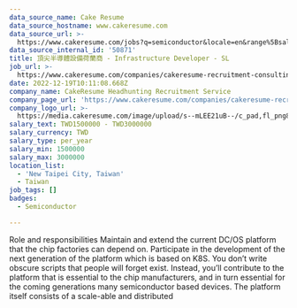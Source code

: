 ```yaml
---
data_source_name: Cake Resume
data_source_hostname: www.cakeresume.com
data_source_url: >-
  https://www.cakeresume.com/jobs?q=semiconductor&locale=en&range%5Bsalary_range%5D%5Bmin%5D=1000000
data_source_internal_id: '50871'
title: 頂尖半導體設備荷蘭商 - Infrastructure Developer - SL
job_url: >-
  https://www.cakeresume.com/companies/cakeresume-recruitment-consulting/jobs/542200
date: 2022-12-19T10:11:08.668Z
company_name: CakeResume Headhunting Recruitment Service
company_page_url: 'https://www.cakeresume.com/companies/cakeresume-recruitment-consulting'
company_logo_url: >-
  https://media.cakeresume.com/image/upload/s--mLEE21uB--/c_pad,fl_png8,h_200,w_200/v1620881212/vdbipassrdfr8omwzeq6.png
salary_text: TWD1500000 - TWD3000000
salary_currency: TWD
salary_type: per_year
salary_min: 1500000
salary_max: 3000000
location_list:
  - 'New Taipei City, Taiwan'
  - Taiwan
job_tags: []
badges:
  - Semiconductor

---
```


Role and responsibilities Maintain and extend the current DC/OS platform that the chip factories can depend on. Participate in the development of the next generation of the platform which is based on K8S. You don’t write obscure scripts that people will forget exist. Instead, you’ll contribute to the platform that is essential to the chip manufacturers, and in turn essential for the coming generations many semiconductor based devices. The platform itself consists of a scale-able and distributed 